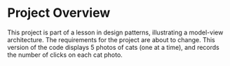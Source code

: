 # Project Overview

This project is part of a lesson in design patterns, illustrating a model-view architecture.
The requirements for the project are about to change. This version of the code displays
5 photos of cats (one at a time), and records the number of clicks on each cat photo.
